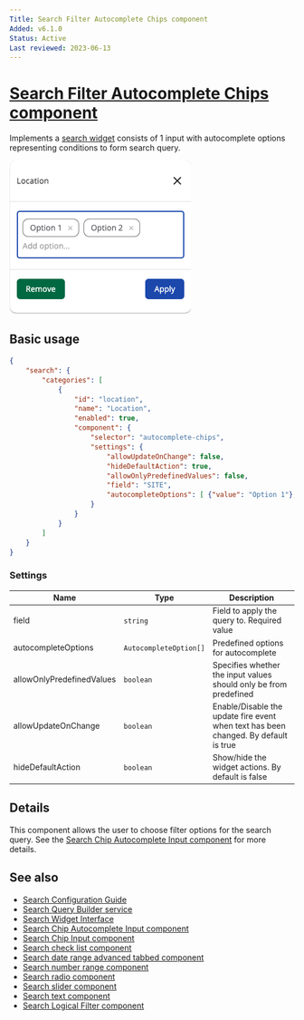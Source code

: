 ```yaml
---
Title: Search Filter Autocomplete Chips component
Added: v6.1.0
Status: Active
Last reviewed: 2023-06-13
---
```


# [Search Filter Autocomplete Chips component](../../../lib/content-services/src/lib/search/components/search-filter-autocomplete-chips/search-filter-autocomplete-chips.component.ts "Defined in search-filter-autocomplete-chips.component.ts")

Implements a [search widget](../../../lib/content-services/src/lib/search/models/search-widget.interface.ts) consists of 1 input with autocomplete options representing conditions to form search query.

![Search Filter Autocomplete Chips](../../docassets/images/search-filter-autocomplete-chips.png)

## Basic usage

```json
{
    "search": {
        "categories": [
            {
                "id": "location",
                "name": "Location",
                "enabled": true,
                "component": {
                    "selector": "autocomplete-chips",
                    "settings": {
                        "allowUpdateOnChange": false,
                        "hideDefaultAction": true,
                        "allowOnlyPredefinedValues": false,
                        "field": "SITE",
                        "autocompleteOptions": [ {"value": "Option 1"}, {"value": "Option 2"} ]
                    }
                }
            }
        ]
    }
}
```

### Settings

| Name | Type     | Description                                                                                                        |
| ---- |----------|--------------------------------------------------------------------------------------------------------------------|
| field | `string`   | Field to apply the query to. Required value                                                                        |
| autocompleteOptions | `AutocompleteOption[]` | Predefined options for autocomplete                                                                                |
| allowOnlyPredefinedValues | `boolean` | Specifies whether the input values should only be from predefined                                                  |
| allowUpdateOnChange | `boolean` | Enable/Disable the update fire event when text has been changed. By default is true                                |
| hideDefaultAction | `boolean` | Show/hide the widget actions. By default is false |
## Details

This component allows the user to choose filter options for the search query.
See the [Search Chip Autocomplete Input component](search-chip-autocomplete-input.component.md) for more details.

## See also

-   [Search Configuration Guide](../../user-guide/search-configuration-guide.md)
-   [Search Query Builder service](../services/search-query-builder.service.md)
-   [Search Widget Interface](../interfaces/search-widget.interface.md)
-   [Search Chip Autocomplete Input component](search-chip-autocomplete-input.component.md)
-   [Search Chip Input component](search-chip-input.component.md)
-   [Search check list component](search-check-list.component.md)
-   [Search date range advanced tabbed component](search-date-range-advanced-tabbed.component.md)
-   [Search number range component](search-number-range.component.md)
-   [Search radio component](search-radio.component.md)
-   [Search slider component](search-slider.component.md)
-   [Search text component](search-text.component.md)
-   [Search Logical Filter component](search-logical-filter.component.md)
